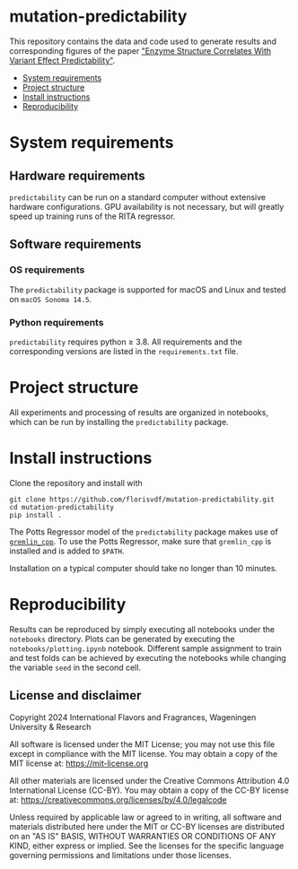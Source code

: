 # mutation-predictability

This repository contains the data and code used to generate results and corresponding 
figures of the paper
["Enzyme Structure Correlates With Variant Effect Predictability"](https://doi.org/10.1016/j.csbj.2024.09.007).

- [System requirements](#system-requirements)
- [Project structure](#project-structure)
- [Install instructions](#install-instructions)
- [Reproducibility](#reproducibility)


# System requirements

## Hardware requirements
`predictability` can be run on a standard computer without extensive hardware configurations. 
GPU availability is not necessary, but will greatly speed up training runs of the RITA 
regressor. 

## Software requirements

### OS requirements
The `predictability` package is supported for macOS and Linux and tested on 
`macOS Sonoma 14.5`.


### Python requirements
`predictability` requires python &ge; 3.8. All requirements and the corresponding 
versions are listed in the `requirements.txt` file.

# Project structure
All experiments and processing of results are organized in notebooks, which can be run by 
installing the `predictability` package.

# Install instructions
Clone the repository and install with
```
git clone https://github.com/florisvdf/mutation-predictability.git
cd mutation-predictability
pip install .
```
The Potts Regressor model of the `predictability` package makes 
use of [`gremlin_cpp`](https://github.com/sokrypton/GREMLIN_CPP). 
To use the Potts Regressor, make sure that `gremlin_cpp` is installed 
and is added to `$PATH`. 

Installation on a typical computer should take no longer than 10 minutes.

# Reproducibility
Results can be reproduced by simply executing all notebooks under the `notebooks` 
directory. Plots can be generated by executing the `notebooks/plotting.ipynb` 
notebook. Different sample assignment to train and test folds can be achieved by 
executing the notebooks while changing the variable `seed` in the second cell.


## License and disclaimer
Copyright 2024 International Flavors and Fragrances, Wageningen University & Research

All software is licensed under the MIT License; you may not use this file except in compliance with the MIT license. You may obtain a copy of the MIT license at: https://mit-license.org

All other materials are licensed under the Creative Commons Attribution 4.0 International License (CC-BY). You may obtain a copy of the CC-BY license at: https://creativecommons.org/licenses/by/4.0/legalcode

Unless required by applicable law or agreed to in writing, all software and materials distributed here under the MIT or CC-BY licenses are distributed on an "AS IS" BASIS, WITHOUT WARRANTIES OR CONDITIONS OF ANY KIND, either express or implied. See the licenses for the specific language governing permissions and limitations under those licenses.
